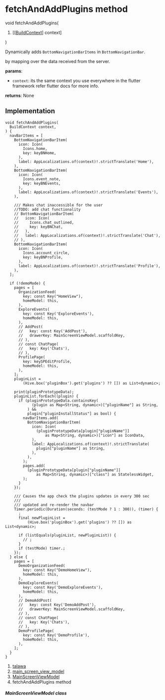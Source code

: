 
<div>

# fetchAndAddPlugins method

</div>


void fetchAndAddPlugins(

1.  [[[BuildContext](https://api.flutter.dev/flutter/widgets/BuildContext-class.md)]
    context]

)



Dynamically adds `BottomNavigationBarItems` in `BottomNavigationBar`.

by mapping over the data received from the server.

**params**:

-   `context`: its the same context you use everywhere in the flutter
    framework refer flutter docs for more info.

**returns**: None



## Implementation

``` language-dart
void fetchAndAddPlugins(
  BuildContext context,
) {
  navBarItems = [
    BottomNavigationBarItem(
      icon: Icon(
        Icons.home,
        key: keyBNHome,
      ),
      label: AppLocalizations.of(context)!.strictTranslate('Home'),
    ),
    BottomNavigationBarItem(
      icon: Icon(
        Icons.event_note,
        key: keyBNEvents,
      ),
      label: AppLocalizations.of(context)!.strictTranslate('Events'),
    ),

    /// Makes chat inaccessible for the user
    //TODO: add chat functionality
    // BottomNavigationBarItem(
    //   icon: Icon(
    //     Icons.chat_outlined,
    //     key: keyBNChat,
    //   ),
    //   label: AppLocalizations.of(context)!.strictTranslate('Chat'),
    // ),
    BottomNavigationBarItem(
      icon: Icon(
        Icons.account_circle,
        key: keyBNProfile,
      ),
      label: AppLocalizations.of(context)!.strictTranslate('Profile'),
    ),
  ];

  if (!demoMode) {
    pages = [
      OrganizationFeed(
        key: const Key("HomeView"),
        homeModel: this,
      ),
      ExploreEvents(
        key: const Key('ExploreEvents'),
        homeModel: this,
      ),
      // AddPost(
      //   key: const Key('AddPost'),
      //   drawerKey: MainScreenViewModel.scaffoldKey,
      // ),
      // const ChatPage(
      //   key: Key('Chats'),
      // ),
      ProfilePage(
        key: keySPEditProfile,
        homeModel: this,
      ),
    ];
    pluginList =
        (Hive.box('pluginBox').get('plugins') ?? []) as List<dynamic>;

    print(pluginPrototypeData);
    pluginList.forEach((plugin) {
      if (pluginPrototypeData.containsKey(
            (plugin as Map<String, dynamic>)["pluginName"] as String,
          ) &&
          plugin["pluginInstallStatus"] as bool) {
        navBarItems.add(
          BottomNavigationBarItem(
            icon: Icon(
              (pluginPrototypeData[plugin["pluginName"]]
                  as Map<String, dynamic>)["icon"] as IconData,
            ),
            label: AppLocalizations.of(context)!.strictTranslate(
              plugin["pluginName"] as String,
            ),
          ),
        );
        pages.add(
          (pluginPrototypeData[plugin["pluginName"]]
              as Map<String, dynamic>)["class"] as StatelessWidget,
        );
      }
    });

    /// Causes the app check the plugins updates in every 300 sec
    ///
    /// updated and re-render the navbar
    Timer.periodic(Duration(seconds: (testMode ? 1 : 300)), (timer) {
      ;
      final newPluginList =
          (Hive.box('pluginBox').get('plugins') ?? []) as List<dynamic>;

      if (listEquals(pluginList, newPluginList)) {
        // ;
      }
      if (testMode) timer.;
    });
  } else {
    pages = [
      DemoOrganizationFeed(
        key: const Key("DemoHomeView"),
        homeModel: this,
      ),
      DemoExploreEvents(
        key: const Key('DemoExploreEvents'),
        homeModel: this,
      ),
      // DemoAddPost(
      //   key: const Key('DemoAddPost'),
      //   drawerKey: MainScreenViewModel.scaffoldKey,
      // ),
      // const ChatPage(
      //   key: Key('Chats'),
      // ),
      DemoProfilePage(
        key: const Key('DemoProfile'),
        homeModel: this,
      ),
    ];
  }
}
```







1.  [talawa](../../index.md)
2.  [main_screen_view_model](../../view_model_main_screen_view_model/)
3.  [MainScreenViewModel](../../view_model_main_screen_view_model/MainScreenViewModel-class.md)
4.  fetchAndAddPlugins method

##### MainScreenViewModel class







